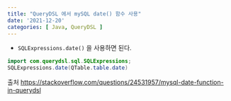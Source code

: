 ```yaml
---
title: "QueryDSL 에서 mySQL date() 함수 사용"
date: '2021-12-20'
categories: [ Java, QueryDSL ]
---
```


- `SQLExpressions.date()` 을 사용하면 된다.

```java
import com.querydsl.sql.SQLExpressions;
SQLExpressions.date(QTable.table.date)
```

출처
https://stackoverflow.com/questions/24531957/mysql-date-function-in-querydsl

